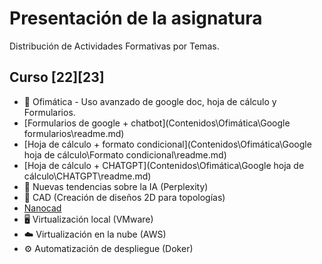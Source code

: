 # Presentación de la asignatura
Distribución de Actividades Formativas por Temas. 

## Curso [22][23]
* 📎 Ofimática - Uso avanzado de google doc, hoja de cálculo y Formularios.
* [Formularios de google + chatbot](Contenidos\Ofimática\Google formularios\readme.md)
* [Hoja de cálculo + formato condicional](Contenidos\Ofimática\Google hoja de cálculo\Formato condicional\readme.md)
* [Hoja de cálculo + CHATGPT](Contenidos\Ofimática\Google hoja de cálculo\CHATGPT\readme.md)
* 🤖 Nuevas tendencias sobre la IA (Perplexity)
* 📜 CAD (Creación de diseños 2D para topologías)
* [Nanocad](Contenidos\CAD\readme.md)
* 🖥️ Virtualización local (VMware)
* ☁️ Virtualización en la nube (AWS)
* ⚙️ Automatización de despliegue (Doker)






